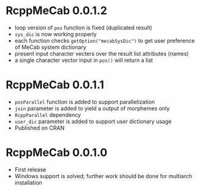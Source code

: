 # RcppMeCab 0.0.1.2

+ loop version of `pos` function is fixed (duplicated result)
+ `sys_dic` is now working properly
+ each function checks `getOption("mecabSysDic")` to get user preference of MeCab system dictionary
+ present input character vecters over the result list attributes (names)
+ a single character vector input in `pos()` will return a list

# RcppMeCab 0.0.1.1

+ `posParallel` function is added to support parallelization
+ `join` parameter is added to yield a output of morphemes only
+ `RcppParallel` dependency
+ `user_dic` parameter is added to support user dictionary usage
+ Published on CRAN

# RcppMeCab 0.0.1.0

+ First release
+ Windows support is solved; further work should be done for multiarch installation

